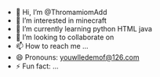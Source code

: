 - 👋 Hi, I’m @ThromamiomAdd
- 👀 I’m interested in minecraft
- 🌱 I’m currently learning python HTML java
- 💞️ I’m looking to collaborate on 
- 📫 How to reach me ...
- 😄 Pronouns: youwlledemof@126.com
- ⚡ Fun fact: ...

<!---
ThromamiomAdd/ThromamiomAdd is a ✨ special ✨ repository because its `README.md` (this file) appears on your GitHub profile.
You can click the Preview link to take a look at your changes.
--->

